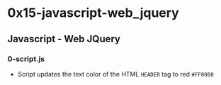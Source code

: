 # 0x15-javascript-web_jquery

## Javascript - Web JQuery
### 0-script.js
* Script updates the text color of the HTML `HEADER` tag to red `#FF0000`

